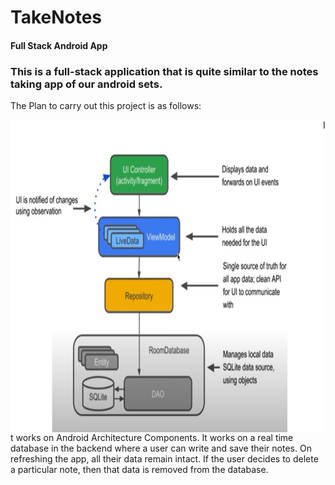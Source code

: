 # TakeNotes
#### Full Stack Android App

### This is a full-stack application that is quite similar to the notes taking app of our android sets.

The Plan to carry out this project is as follows:

<img src="img/n1.jpg" align="left" height="500" width="500"> 


   It works on Android Architecture Components.
   It works on a real time database in the backend where a user can write and save their notes. On refreshing the app, all their data remain intact.
   If the user decides to delete a particular note, then that data is removed from the database.
   
   
